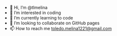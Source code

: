 - 👋 Hi, I’m @tlmelina
- 👀 I’m interested in coding
- 🌱 I’m currently learning to code
- 💞️ I’m looking to collaborate on GitHub pages
- 📫 How to reach me toledo.melina1221@gmail.com

<!---
tlmelina/tlmelina is a ✨ special ✨ repository because its `README.md` (this file) appears on your GitHub profile.
You can click the Preview link to take a look at your changes.
--->

